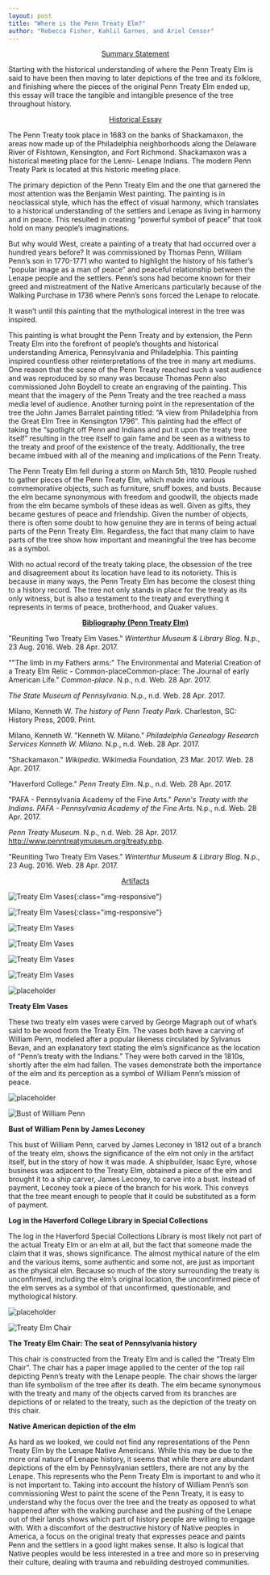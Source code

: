 ```yaml
---
layout: post
title: "Where is the Penn Treaty Elm?"
author: "Rebecca Fisher, Kahlil Garnes, and Ariel Censor"
---
```


<p align = "center"><ins>Summary Statement</ins></p>

Starting with the historical understanding of where the Penn Treaty Elm is said to have been then moving to later depictions of the tree and its folklore, and finishing where the pieces of the original Penn Treaty Elm ended up, this essay will trace the tangible and intangible presence of the tree throughout history.

<p align = "center"><ins>Historical Essay</ins></p>

The Penn Treaty took place in 1683 on the banks of Shackamaxon, the areas now made up of the Philadelphia neighborhoods along the Delaware River of Fishtown, Kensington, and Fort Richmond. Shackamaxon was a historical meeting place for the Lenni- Lenape Indians. The modern Penn Treaty Park is located at this historic meeting place.

The primary depiction of the Penn Treaty Elm and the one that garnered the most attention was the Benjamin West painting. The painting is in neoclassical style, which has the effect of visual harmony, which translates to a historical understanding of the settlers and Lenape as living in harmony and in peace. This resulted in creating “powerful symbol of peace” that took hold on many people’s imaginations.

But why would West, create a painting of a treaty that had occurred over a hundred years before? It was commissioned by Thomas Penn, William Penn’s son in 1770-1771 who wanted to highlight the history of his father’s “popular image as a man of peace” and peaceful relationship between the Lenape people and the settlers. Penn’s sons had become known for their greed and mistreatment of the Native Americans particularly because of the Walking Purchase in 1736 where Penn’s sons forced the Lenape to relocate.

It wasn’t until this painting that the mythological interest in the tree was inspired. 

This painting is what brought the Penn Treaty and by extension, the Penn Treaty Elm into the forefront of people’s thoughts and historical understanding America, Pennsylvania and Philadelphia. This painting inspired countless other reinterpretations of the tree in many art mediums. One reason that the scene of the Penn Treaty reached such a vast audience and was reproduced by so many was because Thomas Penn also commissioned John Boydell to create an engraving of the painting. This meant that the imagery of the Penn Treaty and the tree reached a mass media level of audience. Another turning point in the representation of the tree the John James Barralet painting titled: “A view from Philadelphia from the Great Elm Tree in Kensington 1796”. This painting had the effect of taking the “spotlight off Penn and Indians and put it upon the treaty tree itself” resulting in the tree itself to gain fame and be seen as a witness to the treaty and proof of the existence of the treaty. Additionally, the tree became imbued with all of the meaning and implications of the Penn Treaty.

The Penn Treaty Elm fell during a storm on March 5th, 1810. People rushed to gather pieces of the Penn Treaty Elm, which made into various commemorative objects, such as furniture, snuff boxes, and busts. Because the elm became synonymous with freedom and goodwill, the objects made from the elm became symbols of these ideas as well. Given as gifts, they became gestures of peace and friendship. Given the number of objects, there is often some doubt to how genuine they are in terms of being actual parts of the Penn Treaty Elm. Regardless, the fact that many claim to have parts of the tree show how important and meaningful the tree has become as a symbol.

With no actual record of the treaty taking place, the obsession of the tree and disagreement about its location have lead to its notoriety. This is because in many ways, the Penn Treaty Elm has become the closest thing to a history record. The tree not only stands in place for the treaty as its only witness, but is also a testament to the treaty and everything it represents in terms of peace, brotherhood, and Quaker values.

<p align = "center"><ins><b>Bibliography (Penn Treaty Elm)</b></ins></p>

"Reuniting Two Treaty Elm Vases." *Winterthur Museum & Library Blog*. N.p., 23 Aug. 2016. Web. 28 Apr. 2017.

""The limb in my Fathers arms:" The Environmental and Material Creation of a Treaty Elm Relic - Common-placeCommon-place: The Journal of early American Life." *Common-place*. N.p., n.d. Web. 28 Apr. 2017.
 
*The State Museum of Pennsylvania*. N.p., n.d. Web. 28 Apr. 2017.
 
Milano, Kenneth W. *The history of Penn Treaty Park*. Charleston, SC: History Press, 2009. Print.
 
Milano, Kenneth W. "Kenneth W. Milano." *Philadelphia Genealogy Research Services Kenneth W. Milano*. N.p., n.d. Web. 28 Apr. 2017.
 
"Shackamaxon." *Wikipedia*. Wikimedia Foundation, 23 Mar. 2017. Web. 28 Apr. 2017.
 
"Haverford College." *Penn Treaty Elm*. N.p., n.d. Web. 28 Apr. 2017.
 
"PAFA - Pennsylvania Academy of the Fine Arts." *Penn's Treaty with the Indians. PAFA - Pennsylvania Academy of the Fine Arts*. N.p., n.d. Web. 28 Apr. 2017.
 
*Penn Treaty Museum*. N.p., n.d. Web. 28 Apr. 2017. <http://www.penntreatymuseum.org/treaty.php>.
 
"Reuniting Two Treaty Elm Vases." *Winterthur Museum & Library Blog*. N.p., 23 Aug. 2016. Web. 28 Apr. 2017.
 
<p align = "center"><ins>Artifacts</ins></p>

![Treaty Elm Vases](https://museumblog.winterthur.org/files/2016/08/urns-.jpg){:class="img-responsive"}

![Treaty Elm Vases](https://www.google.com/url?sa=i&rct=j&q=&esrc=s&source=images&cd=&cad=rja&uact=8&ved=0ahUKEwjKlsHO0cXWAhVBqlQKHQ4UDAEQjRwIBw&url=http%3A%2F%2Fmuseumblog.winterthur.org%2F2016%2F08%2F23%2Freuniting-two-treaty-elm-vases%2F&psig=AFQjCNFXX6rrkccBpdl-JP8cG1TTnKEiXw&ust=1506611035270348){:class="img-responsive"}

![Treaty Elm Vases]({{https://www.google.com/url?sa=i&rct=j&q=&esrc=s&source=images&cd=&cad=rja&uact=8&ved=0ahUKEwjKlsHO0cXWAhVBqlQKHQ4UDAEQjRwIBw&url=http%3A%2F%2Fmuseumblog.winterthur.org%2F2016%2F08%2F23%2Freuniting-two-treaty-elm-vases%2F&psig=AFQjCNFXX6rrkccBpdl-JP8cG1TTnKEiXw&ust=1506611035270348}}/400x200/image.png)

![Treaty Elm Vases]({{https://museumblog.winterthur.org/files/2016/08/urns-.jpg}}/400x200/image.png)

![Treaty Elm Vases]({{https://museumblog.winterthur.org/files/2016/08/urns}}/400x200/image.png)

![Treaty Elm Vases](https://museumblog.winterthur.org/files/2016/08/urns-.jpg/400x200)

![placeholder](https://placehold.it/400x200 "Medium example image")
 
 **Treaty Elm Vases**
 
These two treaty elm vases were carved by George Magraph out of what’s said to be wood from the Treaty Elm. The vases both have a carving of William Penn, modeled after a popular likeness circulated by Sylvanus Bevan, and an explanatory text stating the elm’s significance as the location of “Penn’s treaty with the Indians.” They were both carved in the 1810s, shortly after the elm had fallen. The vases demonstrate both the importance of the elm and its perception as a symbol of William Penn’s mission of peace.

![placeholder](https://placehold.it/400x200 "Medium example image")

![Bust of William Penn](http://common-place.org/wp-content/uploads/2016/12/17.1-Igoe-1.jpg/400x200)
 
 **Bust of William Penn by James Leconey**
 
This bust of William Penn, carved by James Leconey in 1812 out of a branch of the treaty elm, shows the significance of the elm not only in the artifact itself, but in the story of how it was made. A shipbuilder, Isaac Eyre, whose business was adjacent to the Treaty Elm, obtained a piece of the elm and brought it to a ship carver, James Leconey, to carve into a bust. Instead of payment, Leconey took a piece of the branch for his work. This conveys that the tree meant enough to people that it could be substituted as a form of payment.

**Log in the Haverford College Library in Special Collections**

The log in the Haverford Special Collections Library is most likely not part of the actual Treaty Elm or an elm at all, but the fact that someone made the claim that it was, shows significance. The almost mythical nature of the elm and the various items, some authentic and some not, are just as important as the physical elm. Because so much of the story surrounding the treaty is unconfirmed, including the elm’s original location, the unconfirmed piece of the elm serves as a symbol of that unconfirmed, questionable, and mythological history.

![placeholder](https://placehold.it/400x200 "Medium example image")

![Treaty Elm Chair](http://statemuseumpa.org/wp-content/uploads/2015/09/cdl81-109-Treaty-Elm-Chair.jpg/400x200)

**The Treaty Elm Chair: The seat of Pennsylvania history**

This chair is constructed from the Treaty Elm and is called the “Treaty Elm Chair”. The chair has a paper image applied to the center of the top rail depicting Penn’s treaty with the Lenape people. The chair shows the larger than life symbolism of the tree after its death. The elm became synonymous with the treaty and many of the objects carved from its branches are depictions of or related to the treaty, such as the depiction of the treaty on this chair.

**Native American depiction of the elm**

As hard as we looked, we could not find any representations of the Penn Treaty Elm by the Lenape Native Americans. While this may be due to the more oral nature of Lenape history, it seems that while there are abundant depictions of the elm by Pennsylvanian settlers, there are not any by the Lenape. This represents who the Penn Treaty Elm is important to and who it is not important to. Taking into account the history of William Penn’s son commissioning West to paint the scene of the Penn Treaty, it is easy to understand why the focus over the tree and the treaty as opposed to what happened after with the walking purchase and the pushing of the Lenape out of their lands shows which part of history people are willing to engage with. With a discomfort of the destructive history of Native peoples in America, a focus on the original treaty that expresses peace and paints Penn and the settlers in a good light makes sense. It also is logical that Native peoples would be less interested in a tree and more so in preserving their culture, dealing with trauma and rebuilding destroyed communities. 
